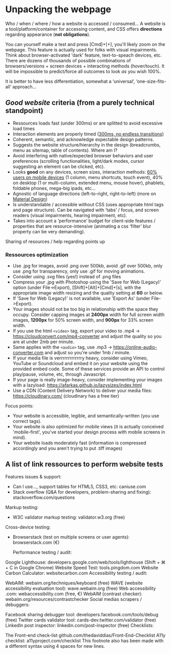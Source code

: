 # Unpacking the webpage

Who / when / where / how a website is accessed / consumed…
A website is a tool/platform/container for accessing content, and CSS offers **directions** regarding appearance (**not obligations**).

You can yourself make a test and press [Cmd]+[+], you'll likely zoom on the webpage. This feature is actually used for folks with visual impairments. Think about browser-activated 'dark' feature, text-to-speach devices, etc. There are dozens of thousands of possible combinations of browsers/versions + screen devices + interacting methods (hover/touch). It will be impossible to predict/force all outcomes to look *as* you wish 100%.

It is better to have less differentiation, somewhat a ‘universal’, ‘one-size-fits-all’ approach…

## *Good website* criteria (from a purely technical standpoint)

- Ressources loads fast (under 300ms) or are splitted to avoid excessive load times
- Interaction elements are properly timed ([300ms, no endless transitions](https://ux.stackexchange.com/questions/66604/optimal-duration-for-animating-transitions ))
- Coherent, semantic, and acknowledge expectable design patterns.
- Suggests the website structure/hierarchy in the design (breadcrumbs, menu as sitemap, table of contents). Where am I?
- Avoid interfering with native/expected browser behaviors and user preferences (scrolling functionalities, light/dark modes, cursor suggesting an element can be clicked, etc). 
- Looks **good** on any devices, screen sizes, interaction methods: [60% users on mobile devices](https://gs.statcounter.com/platform-market-share/desktop-mobile-tablet) (1 column, menu shortcuts, touch event), 40% on desktop (1 or multi-column, extended menu, mouse hover), phablets, foldable phones, mega-big ipads, etc…
- Agnostic of language directions (left-to-right, right-to-left) (more on [Material Design](https://material.io/design/usability/bidirectionality.html#mirroring-layout))
- Is understandable / accessible without CSS (uses appropriate html tags and page structure). Can be navigated with ‘tabs’ / focus, and screen readers (visual impairments, hearing impairment, etc).
- Takes into account a ‘performance’ budget for client-side features / properties that are resource-intensive (animating a css ‘filter’ blur property can be very demanding).

Sharing of resources / help regarding points up

### Ressources optimization

- Use .jpg for images, avoid .png over 500kb, avoid .gif over 500kb, only use .png for transparency, only use .gif for moving animations.
- Consider using .svg files (yes!) instead of .png files
- Compress your .jpg with Photoshop using the 'Save for Web (Legacy)' option (under File->Export), [Shift]+[Alt]+[Cmd]+[s], with the appropriate image width resizing and the quality setting at **60** or below.
- If 'Save for Web (Legacy)' is not available, use 'Export As' (under File->Export).
- Your images should not be too big in relationship with the space they occupy. Consider capping images at **2400px** width for full screen width images, **1200px** for 50% screen width, and **900px** for 33% screen width.
- If you use the html `<video>` tag, export your video to .mp4 -> https://cloudconvert.com/mp4-converter and adjust the quality so you are at under 2mb per minute.
- Same applies with the `<audio>` tag, use .mp3 -> https://online-audio-converter.com and adjust so you're under 1mb / minute.
- If your media file is verrrrrrrrrrrrry heavy, consider using Vimeo, YouTube or Soundcloud and embed it on your website using the provided embed code. Some of these services provide an API to control play/pause, volume, etc, through Javascript.
- If your page is really image-heavy, consider implementing your images with a lazyload: https://afarkas.github.io/lazysizes/index.html
- Use a CDN (Content Delivery Network) to deliver your media files: https://cloudinary.com/ (cloudinary has a free tier)

Focus points:

- Your website is accessible, legible, and semantically-written (you use correct <html> tags).
- Your website is also optimized for mobile views (it is actually conceived 'mobile-first', you've started your design process with mobile screens in mind).
- Your website loads moderately fast (information is compressed accordingly and you aren't trying to put .tiff images)

  
  
  
  
  
  
  
  
## A list of link ressources to perform website tests

Features issues & support:

- Can I use…, support tables for HTML5, CSS3, etc: caniuse.com
- Stack overflow (Q&A for developers, problem-sharing and fixing): stackoverflow.com/questions

Markup testing:

- W3C validator markup testing: validator.w3.org (free)

Cross-device testing:

- Browserstack (test on multiple screens or user agents): browserstack.com (€)

  Performance testing / audit:

Google Lighthouse: developers.google.com/web/tools/lighthouse (Shift + ⌘ + C in Google Chrome)
Website Speed Test: tools.pingdom.com
Website Carbon Calculator: websitecarbon.com
Accessibility testing / audit:

WebAIM: webaim.org/techniques/keyboard (free)
WAVE (website accessibility evaluation tool): wave.webaim.org (free)
Web accessibility .com: webaccessibility.com (free, €)
WebAIM (contrast checker): webaim.org/resources/contrastchecker
Social medias scrapers / debuggers:

Facebook sharing debugger tool: developers.facebook.com/tools/debug (free)
Twitter cards validator tool: cards-dev.twitter.com/validator (free)
LinkedIn post inspector: linkedin.com/post-inspector (free)
Checklists:

The Front-end check-list github.com/thedaviddias/Front-End-Checklist
A11y checklist: a11yproject.com/checklist
    This footnote also has been made with a different syntax using 4 spaces for new lines.
